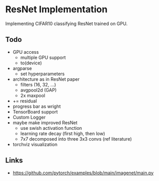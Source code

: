 # ResNet Implementation

Implementing CIFAR10 classifying ResNet trained on GPU.

## Todo
- GPU access
  - multiple GPU support
  - to(device)
- argparse
  - set hyperparameters
- architecture as in ResNet paper
  - filters (16, 32, ...)
  - avgpool2d (GAP)
  - 2x maxpool
- += residual
- progress bar as wright
- TensorBoard support
- Custom Logger
- maybe make improved ResNet
  - use swish activation function
  - learning rate decay (first high, then low)
  - 7x7 decomposed into three 3x3 convs (ref literature)
- torchviz visualization

## Links
- https://github.com/pytorch/examples/blob/main/imagenet/main.py
